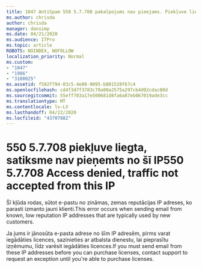 ```yaml
---
title: 1047 AntiSpam 550 5.7.708 pakalpojums nav pieejams. Piekļuve liegta, satiksme nav pieņemts no šī IP
ms.author: chrisda
author: chrisda
manager: dansimp
ms.date: 04/21/2020
ms.audience: ITPro
ms.topic: article
ROBOTS: NOINDEX, NOFOLLOW
localization_priority: Normal
ms.custom:
- "1047"
- "1986"
- "3100025"
ms.assetid: f502f794-03c5-4e08-9095-b801528f67c4
ms.openlocfilehash: cd4f3d7f3783c70a00a2575a297cb4d92cdac80d
ms.sourcegitcommit: 55eff703a17e500681d8fa6a87eb067019ade3cc
ms.translationtype: MT
ms.contentlocale: lv-LV
ms.lasthandoff: 04/22/2020
ms.locfileid: "43707882"
---
```

# <a name="550-57708-access-denied-traffic-not-accepted-from-this-ip"></a><span data-ttu-id="e7b3e-103">550 5.7.708 piekļuve liegta, satiksme nav pieņemts no šī IP</span><span class="sxs-lookup"><span data-stu-id="e7b3e-103">550 5.7.708 Access denied, traffic not accepted from this IP</span></span>

<span data-ttu-id="e7b3e-104">Šī kļūda rodas, sūtot e-pastu no zināmas, zemas reputācijas IP adreses, ko parasti izmanto jauni klienti.</span><span class="sxs-lookup"><span data-stu-id="e7b3e-104">This error occurs when sending email from known, low reputation IP addresses that are typically used by new customers.</span></span>

<span data-ttu-id="e7b3e-105">Ja jums ir jānosūta e-pasta adrese no šīm IP adresēm, pirms varat iegādāties licences, sazinieties ar atbalsta dienestu, lai pieprasītu izņēmumu, līdz varēsit iegādāties licences.</span><span class="sxs-lookup"><span data-stu-id="e7b3e-105">If you must send email from these IP addresses before you can purchase licenses, contact support to request an exception until you're able to purchase licenses.</span></span>
